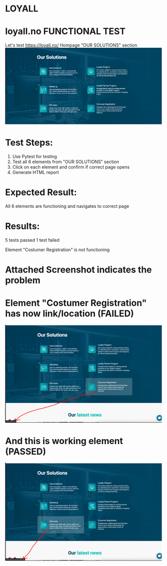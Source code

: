 # LOYALL
# loyall.no FUNCTIONAL TEST

Let's test https://loyall.no/ Hompage "OUR SOLUTIONS" section
![alt text](https://raw.githubusercontent.com/Karolis01/LOYALL/master/Images/Test.png)

# Test Steps:
1. Use Pytest for testing
2. Test all 6 elements from "OUR SOLUTIONS" section
3. Click on each element and confirm if correct page opens
4. Generate HTML report

# Expected Result:
All 6 elements are functioning and navigates to correct page

# Results:
5 tests passed
1 test failed

Element "Costumer Registration" is not functioning

# Attached Screenshot indicates the problem
# Element "Costumer Registration" has now link/location (FAILED)
![alt text](https://raw.githubusercontent.com/Karolis01/LOYALL/master/Images/Failure.png)
# And this is working element (PASSED)
![alt text](https://raw.githubusercontent.com/Karolis01/LOYALL/master/Images/Correct.png)
